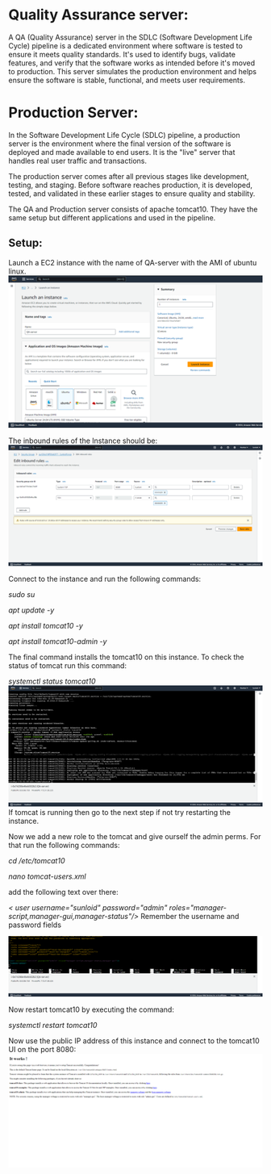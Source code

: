 # Quality Assurance server:
A QA (Quality Assurance) server in the SDLC (Software Development Life Cycle) pipeline is a dedicated environment where software is tested to ensure it meets quality standards. It's used to identify bugs, validate features, and verify that the software works as intended before it's moved to production. This server simulates the production environment and helps ensure the software is stable, functional, and meets user requirements.  

# Production Server: 
In the Software Development Life Cycle (SDLC) pipeline, a production server is the environment where the final version of the software is deployed and made available to end users. It is the "live" server that handles real user traffic and transactions.

The production server comes after all previous stages like development, testing, and staging. Before software reaches production, it is developed, tested, and validated in these earlier stages to ensure quality and stability. 

The QA and Production server consists of apache tomcat10. They have the same setup but different applications and used in the pipeline. 

## Setup: 
Launch a EC2 instance with the name of QA-server with the AMI of ubuntu linux. 
![Alt text](<s6.png>)

The inbound rules of the Instance should be: 
![Alt text](<s7.png>)

Connect to the instance and run the following commands: 

*sudo su* 

*apt update -y* 

*apt install tomcat10 -y* 

*apt install tomcat10-admin -y*

The final command installs the tomcat10 on this instance. To check the status of tomcat run this command: 

*systemctl status tomcat10* 
![Alt text](<s8.png>)
If tomcat is running then go to the next step if not try restarting the instance. 

Now we add a new role to the tomcat and give ourself the admin perms. For that run the following commands: 

*cd /etc/tomcat10* 

*nano tomcat-users.xml*

add the following text over there: 

*< user username="sunloid" password="admin" roles="manager-script,manager-gui,manager-status"/>*
Remember the username and password fields 

![Alt text](<s9.png>)

Now restart tomcat10 by executing the command: 

*systemctl restart tomcat10*

Now use the public IP address of this instance and connect to the tomcat10 UI on the port 8080: 
![Alt text](<s10.png>)




